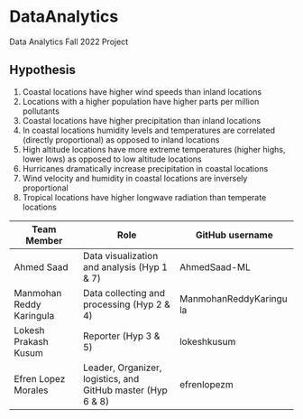 # DataAnalytics
Data Analytics Fall 2022 Project

## Hypothesis

1.   Coastal locations have higher wind speeds than inland locations
2.   Locations with a higher population have higher parts per million pollutants
3.   Coastal locations have higher precipitation than inland locations
4.   In coastal locations humidity levels and temperatures are correlated (directly proportional) as opposed to inland locations
5.   High altitude locations have more extreme temperatures (higher highs, lower lows) as opposed to low altitude locations
6.   Hurricanes dramatically increase precipitation in coastal locations
7.   Wind velocity and humidity in coastal locations are inversely proportional
8.   Tropical locations have higher longwave radiation than temperate locations


| Team Member | Role | GitHub username |
| --- | --- | --- |
| Ahmed Saad | Data visualization and analysis (Hyp 1 & 7) | AhmedSaad-ML |
| Manmohan Reddy Karingula | Data collecting and processing (Hyp 2 & 4) | ManmohanReddyKaringu la |
| Lokesh Prakash Kusum | Reporter (Hyp 3 & 5) | lokeshkusum |
| Efren Lopez Morales | Leader, Organizer, logistics, and GitHub master (Hyp 6 & 8) | efrenlopezm |
